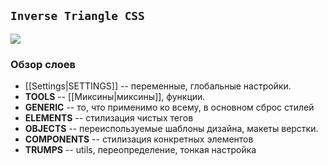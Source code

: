## `Inverse Triangle CSS`

![](https://i.stack.imgur.com/JplvA.png)


### Обзор слоев

- [[Settings|SETTINGS]] -- переменные, глобальные настройки.
- **TOOLS** --  [[Миксины|миксины]], функции. 
- **GENERIC** -- то, что применимо ко всему, в основном сброс стилей
- **ELEMENTS** -- стилизация чистых тегов
- **OBJECTS** -- переиспользуемые шаблоны дизайна, макеты верстки.
- **COMPONENTS** -- стилизация конкретных элементов
- **TRUMPS** -- utils, переопределение, тонкая настройка